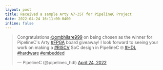 ```yaml
---
layout: post
title: Received a sample Arty A7-35T for PipelineC Project
date: 2022-04-24 16:11:00-0400
inline: false
---
```


<blockquote class="twitter-tweet" data-theme="dark"><p lang="en" dir="ltr">Congratulations <a href="https://twitter.com/ombhilare999?ref_src=twsrc%5Etfw">@ombhilare999</a> on being chosen as the winner for PipelineC&#39;s Arty <a href="https://twitter.com/hashtag/FPGA?src=hash&amp;ref_src=twsrc%5Etfw">#FPGA</a> board giveaway! I look forward to seeing your work on making a <a href="https://twitter.com/hashtag/RISCV?src=hash&amp;ref_src=twsrc%5Etfw">#RISCV</a> SoC design in PipelineC 🤓 <a href="https://twitter.com/hashtag/HDL?src=hash&amp;ref_src=twsrc%5Etfw">#HDL</a> <a href="https://twitter.com/hashtag/hardware?src=hash&amp;ref_src=twsrc%5Etfw">#hardware</a> <a href="https://twitter.com/hashtag/embedded?src=hash&amp;ref_src=twsrc%5Etfw">#embedded</a></p>&mdash; PipelineC (@pipelinec_hdl) <a href="https://twitter.com/pipelinec_hdl/status/1518291244081893378?ref_src=twsrc%5Etfw">April 24, 2022</a></blockquote> <script async src="https://platform.twitter.com/widgets.js" charset="utf-8"></script>
